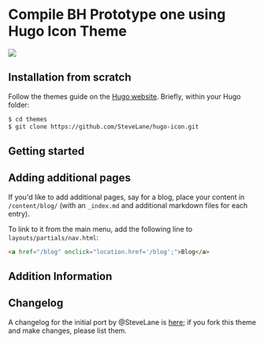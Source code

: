 # Compile BH Prototype one using Hugo Icon Theme

![](images/screenshot.png)

## Installation from scratch

Follow the themes guide on the [Hugo website](https://gohugo.io/themes/installing-and-using-themes/). Briefly, within your Hugo folder:

```sh
$ cd themes
$ git clone https://github.com/SteveLane/hugo-icon.git
```

## Getting started

## Adding additional pages

If you'd like to add additional pages, say for a blog, place your content in `/content/blog/` (with an `_index.md` and additional markdown files for each entry).

To link to it from the main menu, add the following line to `layouts/partials/nav.html`:

```html
<a href="/blog" onclick="location.href='/blog';">Blog</a>
```

## Addition Information

## Changelog

A changelog for the initial port by @SteveLane is [here](changelog.md); if you fork this theme and make changes, please list them.
